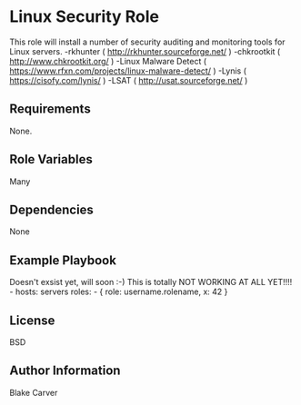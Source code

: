Linux Security Role
=========

This role will install a number of security auditing and monitoring tools for Linux servers.
-rkhunter ( http://rkhunter.sourceforge.net/ )
-chkrootkit ( http://www.chkrootkit.org/ )
-Linux Malware Detect ( https://www.rfxn.com/projects/linux-malware-detect/ )
-Lynis ( https://cisofy.com/lynis/ )
-LSAT ( http://usat.sourceforge.net/ )

Requirements
------------

None.

Role Variables
--------------

Many

Dependencies
------------

None

Example Playbook
----------------

Doesn't exsist yet, will soon :-)
This is totally NOT WORKING AT ALL YET!!!!
    - hosts: servers
      roles:
         - { role: username.rolename, x: 42 }

License
-------

BSD

Author Information
------------------

Blake Carver
